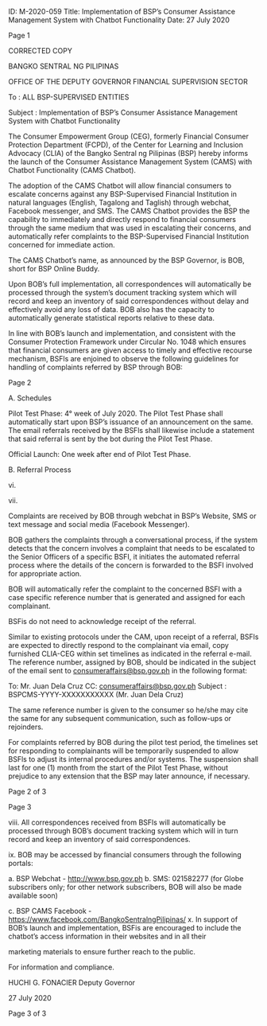 ID: M-2020-059
Title: Implementation of BSP’s Consumer Assistance Management System with Chatbot Functionality
Date: 27 July 2020

Page 1

CORRECTED COPY

BANGKO SENTRAL NG PILIPINAS

OFFICE OF THE DEPUTY GOVERNOR FINANCIAL SUPERVISION SECTOR

To : ALL BSP-SUPERVISED ENTITIES

Subject : Implementation of BSP’s Consumer Assistance Management System with Chatbot Functionality

The Consumer Empowerment Group (CEG), formerly Financial Consumer Protection Department (FCPD), of the Center for Learning and Inclusion Advocacy (CLIA) of the Bangko Sentral ng Pilipinas (BSP) hereby informs the launch of the Consumer Assistance Management System (CAMS) with Chatbot Functionality (CAMS Chatbot).

The adoption of the CAMS Chatbot will allow financial consumers to escalate concerns against any BSP-Supervised Financial Institution in natural languages (English, Tagalong and Taglish) through webchat, Facebook messenger, and SMS. The CAMS Chatbot provides the BSP the capability to immediately and directly respond to financial consumers through the same medium that was used in escalating their concerns, and automatically refer complaints to the BSP-Supervised Financial Institution concerned for immediate action.

The CAMS Chatbot’s name, as announced by the BSP Governor, is BOB, short for BSP Online Buddy.

Upon BOB’s full implementation, all correspondences will automatically be processed through the system’s document tracking system which will record and keep an inventory of said correspondences without delay and effectively avoid any loss of data. BOB also has the capacity to automatically generate statistical reports relative to these data.

In line with BOB’s launch and implementation, and consistent with the Consumer Protection Framework under Circular No. 1048 which ensures that financial consumers are given access to timely and effective recourse mechanism, BSFls are enjoined to observe the following guidelines for handling of complaints referred by BSP through BOB:

Page 2

A. Schedules

Pilot Test Phase: 4° week of July 2020. The Pilot Test Phase shall automatically start upon BSP’s issuance of an announcement on the same. The email referrals received by the BSFls shall likewise include a statement that said referral is sent by the bot during the Pilot Test Phase.

Official Launch: One week after end of Pilot Test Phase.

B. Referral Process

vi.

vii.

Complaints are received by BOB through webchat in BSP’s Website, SMS or text message and social media (Facebook Messenger).

BOB gathers the complaints through a conversational process, if the system detects that the concern involves a complaint that needs to be escalated to the Senior Officers of a specific BSFI, it initiates the automated referral process where the details of the concern is forwarded to the BSFI involved for appropriate action.

BOB will automatically refer the complaint to the concerned BSFI with a case specific reference number that is generated and assigned for each complainant.

BSFis do not need to acknowledge receipt of the referral.

Similar to existing protocols under the CAM, upon receipt of a referral, BSFls are expected to directly respond to the complainant via email, copy furnished CLIA-CEG within set timelines as indicated in the referral e-mail. The reference number, assigned by BOB, should be indicated in the subject of the email sent to consumeraffairs@bsp.gov.ph in the following format:

To: Mr. Juan Dela Cruz CC: consumeraffairs@bsp.gov.ph Subject : BSPCMS-YYYY-XXXXXXXXXXX (Mr. Juan Dela Cruz)

The same reference number is given to the consumer so he/she may cite the same for any subsequent communication, such as follow-ups or rejoinders.

For complaints referred by BOB during the pilot test period, the timelines set for responding to complainants will be temporarily suspended to allow BSFls to adjust its internal procedures and/or systems. The suspension shall last for one (1) month from the start of the Pilot Test Phase, without prejudice to any extension that the BSP may later announce, if necessary.

Page 2 of 3

Page 3

viii. All correspondences received from BSFls will automatically be processed through BOB’s document tracking system which will in turn record and keep an inventory of said correspondences.

ix. BOB may be accessed by financial consumers through the following portals:

a. BSP Webchat - http://www.bsp.gov.ph b. SMS: 021582277 (for Globe subscribers only; for other network subscribers, BOB will also be made available soon)

c. BSP CAMS Facebook - https://www.facebook.com/BangkoSentralngPilipinas/ x. In support of BOB’s launch and implementation, BSFis are encouraged to include the chatbot’s access information in their websites and in all their

marketing materials to ensure further reach to the public.

For information and compliance.

HUCHI G. FONACIER Deputy Governor

27 July 2020

Page 3 of 3